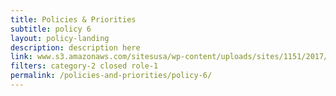 ```yaml
---
title: Policies & Priorities
subtitle: policy 6
layout: policy-landing
description: description here
link: www.s3.amazonaws.com/sitesusa/wp-content/uploads/sites/1151/2017/05/CIO-Council-State-of-Federal-IT-Report-January-2017-1.pdf
filters: category-2 closed role-1
permalink: /policies-and-priorities/policy-6/
---
```

